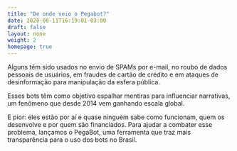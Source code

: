 ```yaml
---
title: "De onde veio o Pegabot?"
date: 2020-08-11T16:19:01-03:00
draft: false
layout: none
weight: 2
homepage: true
---
```

Alguns têm sido usados no envio de SPAMs por e-mail, no roubo de dados pessoais de usuários, em fraudes de cartão de crédito e em ataques de desinformação para manipulação da esfera pública.

Esses bots têm como objetivo espalhar mentiras para influenciar narrativas, um fenômeno que desde 2014 vem ganhando escala global.

E pior: eles estão por aí e quase ninguém sabe como funcionam, quem os desenvolve e por quem são financiados. Para ajudar a combater esse problema, lançamos o PegaBot, uma ferramenta que traz mais transparência para o uso dos bots no Brasil.
